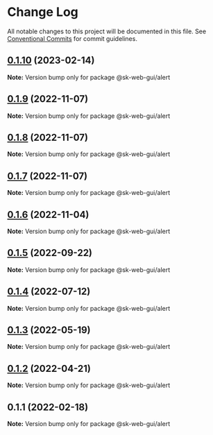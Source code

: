 # Change Log

All notable changes to this project will be documented in this file.
See [Conventional Commits](https://conventionalcommits.org) for commit guidelines.

## [0.1.10](https://github.com/Sundsvallskommun/web-shared-components/compare/@sk-web-gui/alert@0.1.9...@sk-web-gui/alert@0.1.10) (2023-02-14)

**Note:** Version bump only for package @sk-web-gui/alert

## [0.1.9](https://github.com/Sundsvallskommun/web-shared-components/compare/@sk-web-gui/alert@0.1.8...@sk-web-gui/alert@0.1.9) (2022-11-07)

**Note:** Version bump only for package @sk-web-gui/alert

## [0.1.8](https://github.com/Sundsvallskommun/web-shared-components/compare/@sk-web-gui/alert@0.1.7...@sk-web-gui/alert@0.1.8) (2022-11-07)

**Note:** Version bump only for package @sk-web-gui/alert

## [0.1.7](https://github.com/Sundsvallskommun/web-shared-components/compare/@sk-web-gui/alert@0.1.6...@sk-web-gui/alert@0.1.7) (2022-11-07)

**Note:** Version bump only for package @sk-web-gui/alert

## [0.1.6](https://github.com/Sundsvallskommun/web-shared-components/compare/@sk-web-gui/alert@0.1.5...@sk-web-gui/alert@0.1.6) (2022-11-04)

**Note:** Version bump only for package @sk-web-gui/alert

## [0.1.5](https://github.com/Sundsvallskommun/web-shared-components/compare/@sk-web-gui/alert@0.1.4...@sk-web-gui/alert@0.1.5) (2022-09-22)

**Note:** Version bump only for package @sk-web-gui/alert

## [0.1.4](https://github.com/Sundsvallskommun/web-shared-components/compare/@sk-web-gui/alert@0.1.3...@sk-web-gui/alert@0.1.4) (2022-07-12)

**Note:** Version bump only for package @sk-web-gui/alert

## [0.1.3](https://github.com/Sundsvallskommun/web-shared-components/compare/@sk-web-gui/alert@0.1.2...@sk-web-gui/alert@0.1.3) (2022-05-19)

**Note:** Version bump only for package @sk-web-gui/alert

## [0.1.2](https://github.com/Sundsvallskommun/web-shared-components/compare/@sk-web-gui/alert@0.1.1...@sk-web-gui/alert@0.1.2) (2022-04-21)

**Note:** Version bump only for package @sk-web-gui/alert

## 0.1.1 (2022-02-18)

**Note:** Version bump only for package @sk-web-gui/alert

